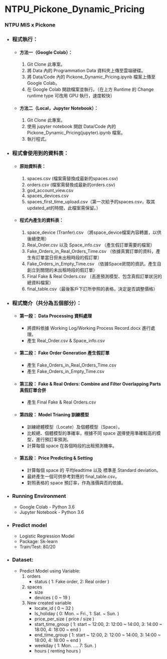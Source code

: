 # NTPU_Pickone_Dynamic_Pricing
### NTPU MIS x Pickone
* ### 程式執行：
  * #### 方法一（Google Colab）：
    1. Git Clone 此專案。　    
    2. 將 Data 內的 Programmation Data 資料夾上傳至雲端硬碟。 　
    3. 將 Data/Code 內的 Pickone_Dynamic_Pricing.ipynb 檔案上傳至 Google Colab。 　
    4. 在 Google Colab 開啟檔案並執行。（在上方 Runtime 的 Change runtime type 可改用 GPU 執行，速度較快）

  * #### 方法二（Local，Jupyter Notebook）：
    1. Git Clone 此專案。
    2. 使用 jupyter notebook 開啟 Data/Code 內的 Pickone_Dynamic_Pricing(jupyter).ipynb 檔案。
    3. 執行程式。

* ### 程式會使用到的資料表：
   * #### 原始資料表：
      1. spaces.csv (檔案需替換成最新的spaces.csv)
      2. orders.csv (檔案需替換成最新的orders.csv)
      3. god_account_view.csv
      4. spaces_devices.csv
      5. spaces_first_time_upload.csv（第一次給予的spaces.csv，取其updated_at的時間，此檔案需保留。）
   
   * #### 程式內產生的資料表：
      1. space_device (Tranfer).csv （將space_device檔案內容轉置，以供後續使用） 
      2. Real_Order.csv 以及 Space_info.csv （產生假訂單需要的檔案）
      3. Fake_Orders_in_Real_Orders_Time.csv （依據真實訂單的資料，產生有訂單當日但未出租時段的假訂單） 
      4. Fake_Orders_in_Empty_Time.csv （依據Space房間的資訊，產生自創立到關閉的未出租時段的假訂單） 
      5. Final Fake & Real Orders.csv （丟進預測模型、包含真假訂單狀況的總資料檔案）
      6. final_table.csv（最後客戶下訂所參照的表格，決定是否調整價格）


* ### 程式簡介（共分為五個部分）：
   * #### 第一段： Data Processing 資料處理  
      * 將資料依據 Working Log/Working Process Record.docx 進行處理。
      * 產生 Real_Order.csv & Space_info.csv 
       
   * #### 第二段： Fake Order Generation 產生假訂單 
      * 產生 Fake_Orders_in_Real_Orders_Time.csv 
      * 產生 Fake_Orders_in_Empty_Time.csv
       
   * #### 第三段： Fake & Real Orders: Combine and Filter Overlapping Parts 真假訂單合併
      * 產生 Final Fake & Real Orders.csv
       
   * #### 第四段： Model Trianing 訓練模型
      * 訓練總體模型（Locate）及個體模型（Space）。 
      * 比較總、個體模型的準確率，根據不同 space 選擇使用準確較高的模型，進行預訂率預測。 
      * 計算每個 space 在各個時段的出租預測機率。
     
   * #### 第五段： Price Predicting & Setting 
      * 計算每個 space 的 平均leadtime 以及 標準差 Standard deviation。 
      * 最終產生一個可供參考對應的 final_table.csv。
      * 對照表格的 space 預訂率，作為漲價與否的依據。


* ### Running Environment
   * Google Colab - Python 3.6
   * Jupyter Notebook - Python 3.6
   
* ### Predict model
   * Logistic Regression Model
   * Package: Sk-learn
   * Train/Test: 80/20
   
* ### Dataset:
   * Predict Model using Variable:
      1. orders
         * status ( 1: Fake order, 2: Real order )
      2. spaces
         * size
         * devices ( 0 ~ 19 )
      3. New created variable
         * locate_id ( 0 ~ 32 )
         * Is_holiday ( 0: Mon. ~ Fri., 1: Sat. ~ Sun. )
         * price_per_size ( price / size )
         * start_time_group ( 1: start ~ 12:00, 2: 12:00 ~ 14:00, 3: 14:00 ~ 18:00, 4: 18:00 ~ end )
         * end_time_group ( 1: start ~ 12:00, 2: 12:00 ~ 14:00, 3: 14:00 ~ 18:00, 4: 18:00 ~ end )
         * weekday ( 1: Mon. .... 7: Sun. )
         * hours ( renting hours )

